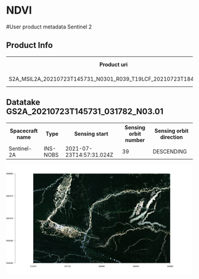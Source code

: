 # NDVI

#User product metadata Sentinel 2
## Product Info
<table>
<tr>
<th>Product uri</th>
<th>Processing level</th>
<th>Product type</th>
<th>Processing baseline</th>
<th>Generation time</th>
</tr>
<tr>

<td>S2A_MSIL2A_20210723T145731_N0301_R039_T19LCF_20210723T184613.SAFE</td>
<td>Level-2A</td>
<td>S2MSI2A</td>
<td>03.01</td>
<td>2021-07-23T18:46:13.000000Z</td>
</tr>
</table>

## Datatake GS2A_20210723T145731_031782_N03.01
<table>
<tr>
<th>Spacecraft name</th>
<th>Type</th>
<th>Sensing start</th>
<th>Sensing orbit number</th>
<th>Sensing orbit direction</th>
</tr>

<tr>
<td>Sentinel-2A</td>
<td>INS-NOBS</td>
<td>2021-07-23T14:57:31.024Z</td>
<td>39</td>
<td>DESCENDING</td>
</tr>
</table>

<p align="center">

  <img src="https://github.com/salasart/NDVI/blob/main/result/432.png"/>

  </p>
